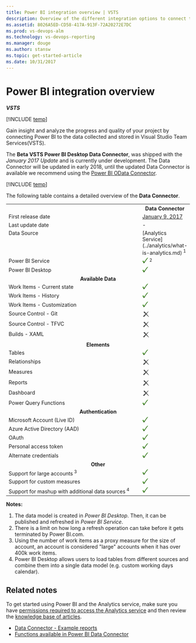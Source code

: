 ```yaml
---
title: Power BI integration overview | VSTS
description: Overview of the different integration options to connect to Power BI and VSTS.
ms.assetid: 8026A5ED-CD58-417A-913F-72A20272E7DC
ms.prod: vs-devops-alm
ms.technology: vs-devops-reporting
ms.manager: douge
ms.author: stansw
ms.topic: get-started-article
ms.date: 10/31/2017
---
```


# Power BI integration overview

***VSTS***

[!INCLUDE [temp](../_shared/analytics-preview.md)]

Gain insight and analyze the progress and quality of your project by connecting Power BI to the data collected and stored in Visual Studio Team Services(VSTS).

The **Beta VSTS Power BI Desktop Data Connector**, was shipped with the *January 2017 Update* and is currently under development.  The Data Connector will be updated in early 2018, until the updated Data Connector is available we recommend using the [Power BI OData Connector](../analytics/access-analytics-power-bi.md).

[!INCLUDE [temp](../_shared/content-pack-deprecation.md)]

The following table contains a detailed overview of the **Data Connector**.

<table>
<tbody valign="top">
    <tr>
        <th width="75%"></th>
        <th width="25%">Data Connector</th>
    </tr>
    <tr>
        <td>First release date</td>
        <td><a href="https://powerbi.microsoft.com/en-us/blog/power-bi-desktop-january-feature-summary/#visualStudioTeam Services">January 9, 2017</a></td>
    </tr>
    <tr>
        <td>Last update date</td>
        <td>-</td>
    </tr>
    <tr>
        <td>Data Source</td>
        <td>[Analytics Service](../analytics/what-is-analytics.md)<sup> 1</sup></td>
    </tr>
    <tr>
        <td>Power BI Service</td>
        <td><img alt="checked" src="_img/icons/checkmark.png"><sup> 2</sup></td>
    </tr>
    <tr>
        <td>Power BI Desktop</td>
        <td><img alt="checked" src="_img/icons/checkmark.png"></td>
    </tr>
    <tr>
        <td style="text-align: center" colspan="3">
            <b>Available Data</b>
        </td>
    </tr>
    <tr>
        <td>Work Items - Current state</td>
        <td><img alt="checked" src="_img/icons/checkmark.png"></td>
    </tr>
    <tr>
        <td>Work Items - History</td>
        <td><img alt="checked" src="_img/icons/checkmark.png"></td>
    </tr>
    <tr>
        <td>Work Items - Customization</td>
        <td><img alt="checked" src="_img/icons/checkmark.png"></td>
    </tr>
    <tr>
        <td>Source Control - Git</td>
        <td><img alt="unchecked" src="_img/icons/delete-icon.png"></td>
    </tr>
    <tr>
        <td>Source Control - TFVC</td>
        <td><img alt="unchecked" src="_img/icons/delete-icon.png"></td>
    </tr>
    <tr>
        <td>Builds - XAML</td>
        <td><img alt="unchecked" src="_img/icons/delete-icon.png"></td>
    </tr>
        <tr>
        <td style="text-align: center" colspan="3">
            <b>Elements</b>
        </td>
    <tr>
    <tr>
        <td>Tables</td>
        <td><img alt="checked" src="_img/icons/checkmark.png"></td>
    </tr>
    <tr>
        <td>Relationships</td>
        <td><img alt="unchecked" src="_img/icons/delete-icon.png"></td>
    </tr>
    <tr>
        <td>Measures</td>
        <td><img alt="unchecked" src="_img/icons/delete-icon.png"></td>
    </tr>
    <tr>
        <td>Reports</td>
        <td><img alt="unchecked" src="_img/icons/delete-icon.png"></td>
    </tr>
    <tr>
        <td>Dashboard</td>
        <td><img alt="unchecked" src="_img/icons/delete-icon.png"></td>
    </tr>
    <tr>
        <td>Power Query Functions</td>
        <td><img alt="checked" src="_img/icons/checkmark.png"></td>
    </tr>
    <tr>
        <td style="text-align: center" colspan="3">
            <b>Authentication</b>
        </td>
    <tr>
    <tr>
        <td>Microsoft Account (Live ID)</td>
        <td><img alt="checked" src="_img/icons/checkmark.png"></td>
    </tr>
    <tr>
        <td>Azure Active Directory (AAD)</td>
        <td><img alt="checked" src="_img/icons/checkmark.png"></td>
    </tr>
    <tr>
        <td>OAuth</td>
        <td><img alt="checked" src="_img/icons/checkmark.png"></td>
    </tr>
    <tr>
        <td>Personal access token</td>
        <td><img alt="checked" src="_img/icons/checkmark.png"></td>
    </tr>
    <tr>
        <td>Alternate credentials</td>
        <td><img alt="checked" src="_img/icons/checkmark.png"></td>
    </tr>
    <tr>
        <td style="text-align: center" colspan="3">
            <b>Other</b>
        </td>
    <tr>
    <tr>
        <td>Support for large accounts<sup> 3</sup></td>
        <td><img alt="checked" src="_img/icons/checkmark.png"></td>
    </tr>
    <tr>
        <td>Support for custom measures</td>
        <td><img alt="checked" src="_img/icons/checkmark.png"></td>
    </tr>
    <tr>
        <td>Support for mashup with additional data sources<sup> 4</sup></td>
        <td><img alt="checked" src="_img/icons/checkmark.png"></td>
    </tr>
</tbody>
</table>

**Notes:**  
1. The data model is created in *Power BI Desktop*. Then, it can be published and refreshed in *Power BI Service*.
2. There is a limit on how long a refresh operation can take before it gets terminated by Power BI.com.
3. Using the number of work items as a proxy measure for the size of account, an account is considered "large" accounts when it has over 400k work items.
4. Power BI Desktop allows users to load tables from different sources and combine them into a single data model (e.g. custom working days calendar).



## Related notes

To get started using Power BI and the Analytics service, make sure you have [permissions required to access the Analytics service](../analytics/analytics-security.md) and then review the [knowledge base of articles](https://support.powerbi.com/).

- [Data Connector - Example reports](../powerbi/data-connector-examples.md)
- [Functions available in Power BI Data Connector](../powerbi/data-connector-functions.md)  
